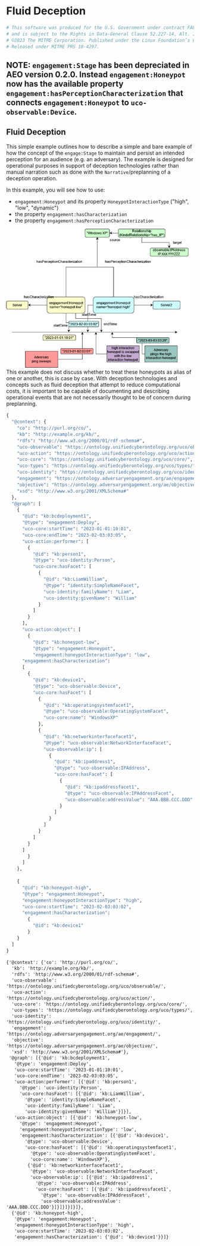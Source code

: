 # Fluid Deception



```python
# This software was produced for the U.S. Government under contract FA8702-23-C-0001,
# and is subject to the Rights in Data-General Clause 52.227-14, Alt. IV (DEC 2007)
# ©2023 The MITRE Corporation. Published under the Linux Foundation’s Cyber Domain Ontology project’s Apache 2 license.
# Released under MITRE PRS 18-4297.
```

## NOTE: `engagement:Stage` has been depreciated in AEO version 0.2.0. Instead `engagement:Honeypot` now has the available property `engagement:hasPerceptionCharacterization` that connects `engagement:Honeypot` to `uco-observable:Device`.

## Fluid Deception


This simple example outlines how to describe a simple and bare example of how the concept of the `engage:Stage` to maintain and persist an intended perception for an audience (e.g. an adversary). The example is designed for operational purposes in support of deception technologies rather than manual narration such as done with the `Narrative`/preplanning of a deception operation.

In this example, you will see how to use:
- `engagement:Honeypot` and its property `HoneypotInteractionType` ("high", "low", "dynamic")
- the property `engagement:hasCharacterization`
- the property `engagement:hasPerceptionCharacterization`


![fluiddecption.png](FluidDeceptionExample.drawio.png)
This example does not discuss whether to treat these honeypots as alias of one or another, this is case by case. With deception technologies and concepts such as fluid deception that attempt to reduce computational costs, it is important to be capable of documenting and describing operational events that are not necessarily thought to be of concern during preplanning. 


```python
{
  "@context": {
    "co": "http://purl.org/co/",
    "kb": "http://example.org/kb/",
    "rdfs": "http://www.w3.org/2000/01/rdf-schema#",
    "uco-observable": "https://ontology.unifiedcyberontology.org/uco/observable/",
    "uco-action": "https://ontology.unifiedcyberontology.org/uco/action/",
    "uco-core": "https://ontology.unifiedcyberontology.org/uco/core/",
    "uco-types": "https://ontology.unifiedcyberontology.org/uco/types/",
    "uco-identity": "https://ontology.unifiedcyberontology.org/uco/identity/",
    "engagement": "https://ontology.adversaryengagement.org/ae/engagement/",
    "objective": "https://ontology.adversaryengagement.org/ae/objective/",
    "xsd": "http://www.w3.org/2001/XMLSchema#"
  },
  "@graph": [
    {
      "@id": "kb:bcdeployment1",
      "@type": "engagement:Deploy",
      "uco-core:startTime": "2023-01-01:10:01",
      "uco-core:endTime": "2023-02-03:03:05",
      "uco-action:performer": [
        {
          "@id": "kb:person1",
          "@type": "uco-identity:Person",
          "uco-core:hasFacet": [
            {
              "@id": "kb:LiamWilliam",
              "@type": "identity:SimpleNameFacet",
              "uco-identity:familyName": "Liam",
              "uco-identity:givenName": "William"
            }
          ]
        }
      ],
      "uco-action:object": [
        {
          "@id": "kb:honeypot-low",
          "@type": "engagement:Honeypot",
          "engagement:honeypotInteractionType": "low",
      "engagement:hasCharacterization":
      [
        {
          "@id": "kb:device1",
          "@type": "uco-observable:Device",
          "uco-core:hasFacet": [
            {
              "@id": "kb:operatingsystemfacet1",
              "@type": "uco-observable:OperatingSystemFacet",
              "uco-core:name": "WindowsXP"
            },
            {
              "@id": "kb:networkinterfacefacet1",
              "@type": "uco-observable:NetworkInterfaceFacet",
              "uco-observable:ip": [
                {
                  "@id": "kb:ipaddress1",
                  "@type": "uco-observable:IPAddress",
                  "uco-core:hasFacet": [
                    {
                      "@id": "kb:ipaddressfacet1",
                      "@type": "uco-observable:IPAddressFacet",
                      "uco-observable:addressValue": "AAA.BBB.CCC.DDD"
                    }
                  ]
                }
              ]
            }
          ]
        }
      ]
        }
      ]
    },

    {
      "@id": "kb:honeypot-high",
      "@type": "engagement:Honeypot",
      "engagement:honeypotInteractionType": "high",
      "uco-core:startTime": "2023-02-03:03:02",
      "engagement:hasCharacterization":
        {
          "@id": "kb:device1"
        }
    }
  ]
}

```




    {'@context': {'co': 'http://purl.org/co/',
      'kb': 'http://example.org/kb/',
      'rdfs': 'http://www.w3.org/2000/01/rdf-schema#',
      'uco-observable': 'https://ontology.unifiedcyberontology.org/uco/observable/',
      'uco-action': 'https://ontology.unifiedcyberontology.org/uco/action/',
      'uco-core': 'https://ontology.unifiedcyberontology.org/uco/core/',
      'uco-types': 'https://ontology.unifiedcyberontology.org/uco/types/',
      'uco-identity': 'https://ontology.unifiedcyberontology.org/uco/identity/',
      'engagement': 'https://ontology.adversaryengagement.org/ae/engagement/',
      'objective': 'https://ontology.adversaryengagement.org/ae/objective/',
      'xsd': 'http://www.w3.org/2001/XMLSchema#'},
     '@graph': [{'@id': 'kb:bcdeployment1',
       '@type': 'engagement:Deploy',
       'uco-core:startTime': '2023-01-01:10:01',
       'uco-core:endTime': '2023-02-03:03:05',
       'uco-action:performer': [{'@id': 'kb:person1',
         '@type': 'uco-identity:Person',
         'uco-core:hasFacet': [{'@id': 'kb:LiamWilliam',
           '@type': 'identity:SimpleNameFacet',
           'uco-identity:familyName': 'Liam',
           'uco-identity:givenName': 'William'}]}],
       'uco-action:object': [{'@id': 'kb:honeypot-low',
         '@type': 'engagement:Honeypot',
         'engagement:honeypotInteractionType': 'low',
         'engagement:hasCharacterization': [{'@id': 'kb:device1',
           '@type': 'uco-observable:Device',
           'uco-core:hasFacet': [{'@id': 'kb:operatingsystemfacet1',
             '@type': 'uco-observable:OperatingSystemFacet',
             'uco-core:name': 'WindowsXP'},
            {'@id': 'kb:networkinterfacefacet1',
             '@type': 'uco-observable:NetworkInterfaceFacet',
             'uco-observable:ip': [{'@id': 'kb:ipaddress1',
               '@type': 'uco-observable:IPAddress',
               'uco-core:hasFacet': [{'@id': 'kb:ipaddressfacet1',
                 '@type': 'uco-observable:IPAddressFacet',
                 'uco-observable:addressValue': 'AAA.BBB.CCC.DDD'}]}]}]}]}]},
      {'@id': 'kb:honeypot-high',
       '@type': 'engagement:Honeypot',
       'engagement:honeypotInteractionType': 'high',
       'uco-core:startTime': '2023-02-03:03:02',
       'engagement:hasCharacterization': {'@id': 'kb:device1'}}]}




```python

```

